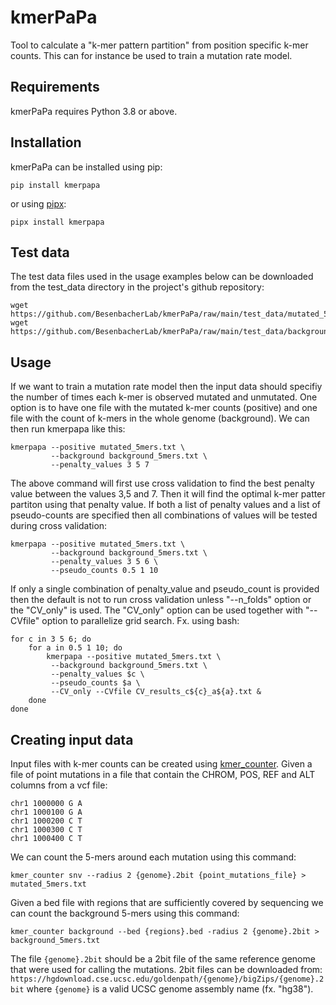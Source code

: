 # kmerPaPa
Tool to calculate a "k-mer pattern partition" from position specific k-mer counts. This can for instance be used to train a mutation rate model.

## Requirements
kmerPaPa requires Python 3.8 or above.

## Installation
kmerPaPa can be installed using pip:
```
pip install kmerpapa
```
or using [pipx](https://pypa.github.io/pipx/):
```
pipx install kmerpapa
```

## Test data
The test data files used in the usage examples below can be downloaded from the test_data directory in the project's github repository:
```
wget https://github.com/BesenbacherLab/kmerPaPa/raw/main/test_data/mutated_5mers.txt
wget https://github.com/BesenbacherLab/kmerPaPa/raw/main/test_data/background_5mers.txt
```

## Usage
If we want to train a mutation rate model then the input data should specifiy the number of times each k-mer is observed mutated and unmutated. One option is to have one file with the mutated k-mer counts (positive) and one file with the count of k-mers in the whole genome (background).  We can then run kmerpapa like this:
```
kmerpapa --positive mutated_5mers.txt \
         --background background_5mers.txt \
         --penalty_values 3 5 7
```
The above command will first use cross validation to find the best penalty value between the values 3,5 and 7. Then it will find the optimal k-mer patter partiton using that penalty value.
If both a list of penalty values and a list of pseudo-counts are specified then all combinations of values will be tested during cross validation:
```
kmerpapa --positive mutated_5mers.txt \
         --background background_5mers.txt \
         --penalty_values 3 5 6 \
         --pseudo_counts 0.5 1 10
```
If only a single combination of penalty_value and pseudo_count is provided then the default is not to run cross validation unless "--n_folds" option or the "CV_only" is used. The "CV_only" option can be used together with "--CVfile" option to parallelize grid search.
Fx. using bash:
```
for c in 3 5 6; do
    for a in 0.5 1 10; do
        kmerpapa --positive mutated_5mers.txt \
         --background background_5mers.txt \
         --penalty_values $c \
         --pseudo_counts $a \
         --CV_only --CVfile CV_results_c${c}_a${a}.txt &
    done
done
```

## Creating input data
Input files with k-mer counts can be created using [kmer_counter](https://github.com/BesenbacherLab/kmer_counter).
Given a file of point mutations in a file that contain the CHROM, POS, REF and ALT columns from a vcf file:
```
chr1 1000000 G A
chr1 1000100 G A
chr1 1000200 C T
chr1 1000300 C T
chr1 1000400 C T
```
We can count the 5-mers around each mutation using this command:
```
kmer_counter snv --radius 2 {genome}.2bit {point_mutations_file} > mutated_5mers.txt
```
Given a bed file with regions that are sufficiently covered by sequencing we can count the background 5-mers using this command:
```
kmer_counter background --bed {regions}.bed -radius 2 {genome}.2bit > background_5mers.txt
```

The file `{genome}.2bit` should be a 2bit file of the same reference genome that were used for calling the mutations. 2bit files can be downloaded from: `https://hgdownload.cse.ucsc.edu/goldenpath/{genome}/bigZips/{genome}.2bit` where `{genome}` is a valid UCSC genome assembly name (fx. "hg38").



